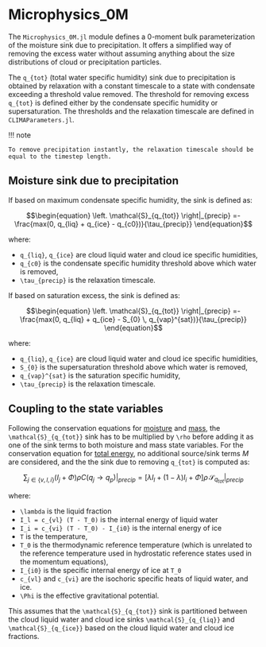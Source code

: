 # Microphysics_0M

The `Microphysics_0M.jl` module defines a 0-moment bulk parameterization of
  the moisture sink due to precipitation.
It offers a simplified way of removing the excess water
  without assuming anything about the size distributions of cloud
  or precipitation particles.

The ``q_{tot}`` (total water specific humidity) sink due to precipitation
  is obtained by relaxation with a constant timescale
  to a state with condensate exceeding a threshold value removed.
The threshold for removing excess ``q_{tot}`` is defined either by the
  condensate specific humidity or supersaturation.
The thresholds and the relaxation timescale are defined in
  `CLIMAParameters.jl`.

!!! note

    To remove precipitation instantly, the relaxation timescale should be
    equal to the timestep length.

## Moisture sink due to precipitation

If based on maximum condensate specific humidity, the sink is defined as:
``` math
\begin{equation}
  \left. \mathcal{S}_{q_{tot}} \right|_{precip} =-
    \frac{max(0, q_{liq} + q_{ice} - q_{c0})}{\tau_{precip}}
\end{equation}
```
where:
  - ``q_{liq}``, ``q_{ice}`` are cloud liquid water and cloud ice specific humidities,
  - ``q_{c0}`` is the condensate specific humidity threshold above which water is removed,
  - ``\tau_{precip}`` is the relaxation timescale.

If based on saturation excess, the sink is defined as:
```math
\begin{equation}
  \left. \mathcal{S}_{q_{tot}} \right|_{precip} =-
    \frac{max(0, q_{liq} + q_{ice} - S_{0} \, q_{vap}^{sat})}{\tau_{precip}}
\end{equation}
```
where:
  - ``q_{liq}``, ``q_{ice}`` are cloud liquid water and cloud ice specific humidities,
  - ``S_{0}`` is the supersaturation threshold above which water is removed,
  - ``q_{vap}^{sat}`` is the saturation specific humidity,
  - ``\tau_{precip}`` is the relaxation timescale.

## Coupling to the state variables

Following the conservation equations for
[moisture](https://clima.github.io/ClimateMachine.jl/latest/Theory/Atmos/AtmosEquations/#Moisture)
and [mass](https://clima.github.io/ClimateMachine.jl/latest/Theory/Atmos/AtmosEquations/#Mass),
the ``\mathcal{S}_{q_{tot}}`` sink has to be multiplied by ``\rho`` before
  adding it as one of the sink terms to both moisture and mass state variables.
For the conservation equation for
[total energy](https://clima.github.io/ClimateMachine.jl/latest/Theory/Atmos/AtmosEquations/#Energy),
  no additional source/sink terms $M$ are considered, and the
  the sink due to removing ``q_{tot}`` is computed as:
```math
\begin{equation}
\left. \sum_{j\in\{v,l,i\}}(I_j + \Phi)  \rho C(q_j \rightarrow q_p) \right|_{precip} =
  \left[\lambda I_l + (1 - \lambda) I_i + \Phi \right]
  \rho \, \left.\mathcal{S}_{q_{tot}} \right|_{precip}
\end{equation}
```
where:
 - ``\lambda`` is the liquid fraction
 - ``I_l = c_{vl} (T - T_0)`` is the internal energy of liquid water
 - ``I_i = c_{vi} (T - T_0) - I_{i0}`` is the internal energy of ice
 - ``T`` is the temperature,
 - ``T_0`` is the thermodynamic reference temperature (which is unrelated to the reference temperature used in hydrostatic reference states used in the momentum equations),
 - ``I_{i0}`` is the specific internal energy of ice at ``T_0``
 - ``c_{vl}`` and ``c_{vi}`` are the isochoric specific heats
     of liquid water, and ice.
 - ``\Phi`` is the effective gravitational potential.

This assumes that the ``\mathcal{S}_{q_{tot}}`` sink is partitioned between the
  cloud liquid water and cloud ice sinks
  ``\mathcal{S}_{q_{liq}}`` and ``\mathcal{S}_{q_{ice}}`` based on the
  cloud liquid water and cloud ice fractions.
